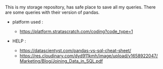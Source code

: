 This is my storage repository, has safe place to save all my queries.
There are some queries with their version of pandas.

- platform used :
    - https://platform.stratascratch.com/coding?code_type=1
    
- HELP :

    - https://datascientyst.com/pandas-vs-sql-cheat-sheet/
    - https://res.cloudinary.com/dyd911kmh/image/upload/v1658922047/Marketing/Blog/Joining_Data_in_SQL.pdf

